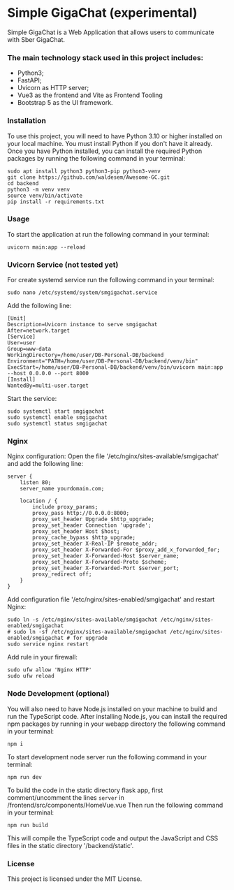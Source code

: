 # Simple GigaChat (experimental)

Simple GigaChat is a Web Application that allows users to communicate with Sber GigaChat.

### The main technology stack used in this project includes:
- Python3;
- FastAPI;
- Uvicorn as HTTP server;
- Vue3 as the frontend and Vite as Frontend Tooling
- Bootstrap 5 as the UI framework.

### Installation
To use this project, you will need to have Python 3.10 or higher installed on your local machine. You must install Python if you don't have it already.
Once you have Python installed, you can install the required Python packages by running the following command in your terminal:
```
sudo apt install python3 python3-pip python3-venv
git clone https://github.com/waldesem/Awesome-GC.git
cd backend
python3 -m venv venv
source venv/bin/activate
pip install -r requirements.txt
```

### Usage
To start the application at run the following command in your terminal:
```
uvicorn main:app --reload
```

### Uvicorn Service (not tested yet)
For create systemd service run the following command in your terminal:
```
sudo nano /etc/systemd/system/smgigachat.service
```
Add the following line:
```
[Unit]
Description=Uvicorn instance to serve smgigachat
After=network.target
[Service]
User=user
Group=www-data
WorkingDirectory=/home/user/DB-Personal-DB/backend
Environment="PATH=/home/user/DB-Personal-DB/backend/venv/bin"
ExecStart=/home/user/DB-Personal-DB/backend/venv/bin/uvicorn main:app --host 0.0.0.0 --port 8000
[Install]
WantedBy=multi-user.target
```
Start the service:
```
sudo systemctl start smgigachat
sudo systemctl enable smgigachat
sudo systemctl status smgigachat
```

### Nginx
Nginx configuration:
Open the file '/etc/nginx/sites-available/smgigachat' and add the following line:
```
server {
    listen 80;
    server_name yourdomain.com;
    
    location / {
        include proxy_params;
        proxy_pass http://0.0.0.0:8000;
        proxy_set_header Upgrade $http_upgrade;
        proxy_set_header Connection 'upgrade';
        proxy_set_header Host $host;
        proxy_cache_bypass $http_upgrade;
        proxy_set_header X-Real-IP $remote_addr;
        proxy_set_header X-Forwarded-For $proxy_add_x_forwarded_for;
        proxy_set_header X-Forwarded-Host $server_name;
        proxy_set_header X-Forwarded-Proto $scheme;
        proxy_set_header X-Forwarded-Port $server_port;
        proxy_redirect off;
    }
}
```
Add configuration file '/etc/nginx/sites-enabled/smgigachat' and restart Nginx:
```
sudo ln -s /etc/nginx/sites-available/smgigachat /etc/nginx/sites-enabled/smgigachat
# sudo ln -sf /etc/nginx/sites-available/smgigachat /etc/nginx/sites-enabled/smgigachat # for upgrade
sudo service nginx restart
```
Add rule in your firewall:
```
sudo ufw allow 'Nginx HTTP'
sudo ufw reload
```

### Node Development (optional)

You will also need to have Node.js installed on your machine to build and run the TypeScript code.
After installing Node.js, you can install the required npm packages by running in your webapp directory the following command in your terminal:
```
npm i
```
To start development node server  run the following command in your terminal:
```
npm run dev
```
To build the code in the static directory flask app, first comment/uncomment the lines `server` in /frontend/src/components/HomeVue.vue
Then run the following command in your terminal:
```
npm run build
```
This will compile the TypeScript code and output the JavaScript and CSS files in the static directory '/backend/static'.

### License
This project is licensed under the MIT License.
